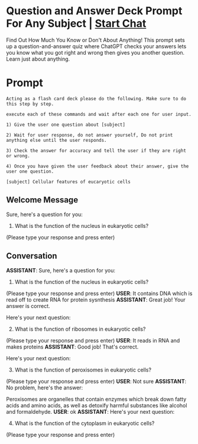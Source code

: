 

# Question and Answer Deck Prompt For Any Subject | [Start Chat](https://gptcall.net/chat.html?data=%7B%22contact%22%3A%7B%22id%22%3A%22F3fkNglsQfZjJV3FPw-NA%22%2C%22flow%22%3Atrue%7D%7D)
Find Out How Much You Know or Don't About Anything! This prompt sets up a question-and-answer quiz where ChatGPT checks your answers lets you know what you got right and wrong then gives you another question. Learn just about anything.

# Prompt

```
Acting as a flash card deck please do the following. Make sure to do this step by step.

execute each of these commands and wait after each one for user input.

1) Give the user one question about [subject]

2) Wait for user response, do not answer yourself, Do not print anything else until the user responds.

3) Check the answer for accuracy and tell the user if they are right or wrong.

4) Once you have given the user feedback about their answer, give the user one question.

[subject] Cellular features of eucaryotic cells
```

## Welcome Message
Sure, here's a question for you:



1) What is the function of the nucleus in eukaryotic cells?



(Please type your response and press enter)

## Conversation

**ASSISTANT**: Sure, here's a question for you:



1) What is the function of the nucleus in eukaryotic cells?



(Please type your response and press enter)
**USER**: It contains DNA which is read off to create RNA for protein sysnthesis
**ASSISTANT**: Great job! Your answer is correct.



Here's your next question:



2) What is the function of ribosomes in eukaryotic cells?



(Please type your response and press enter)
**USER**: It reads in RNA and makes proteins
**ASSISTANT**: Good job! That's correct.



Here's your next question:



3) What is the function of peroxisomes in eukaryotic cells?



(Please type your response and press enter)
**USER**: Not sure
**ASSISTANT**: No problem, here's the answer:



Peroxisomes are organelles that contain enzymes which break down fatty acids and amino acids, as well as detoxify harmful substances like alcohol and formaldehyde.
**USER**: ok
**ASSISTANT**: Here's your next question:



4) What is the function of the cytoplasm in eukaryotic cells?



(Please type your response and press enter)


